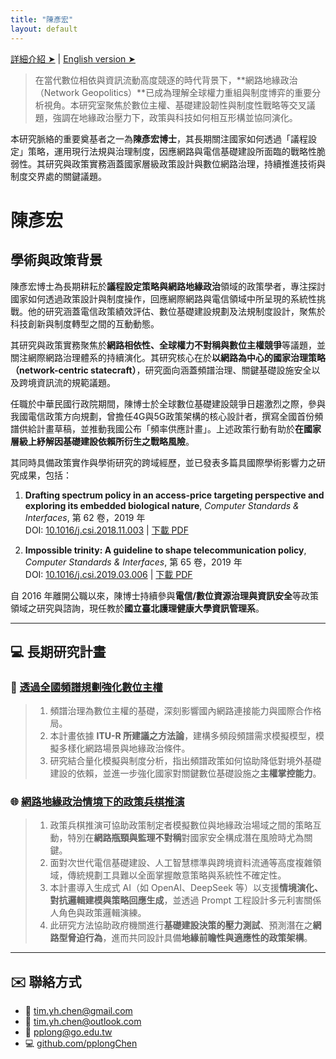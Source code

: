 ```yaml
---
title: "陳彥宏"
layout: default
---
```


[詳細介紹 ➤](https://pplong.notion.site/Network-Geopolitics-Lab-9b1898b4264b4c479cba4bd08c10d512) \| [English version ➤](index.html)

> 在當代數位相依與資訊流動高度競逐的時代背景下，**網路地緣政治（Network Geopolitics）**已成為理解全球權力重組與制度博弈的重要分析視角。本研究室聚焦於數位主權、基礎建設韌性與制度性戰略等交叉議題，強調在地緣政治壓力下，政策與科技如何相互形構並協同演化。

本研究脈絡的重要奠基者之一為**陳彥宏博士**，其長期關注國家如何透過「議程設定」策略，運用現行法規與治理制度，因應網路與電信基礎建設所面臨的戰略性脆弱性。其研究與政策實務涵蓋國家層級政策設計與數位網路治理，持續推進技術與制度交界處的關鍵議題。

# 陳彥宏

## 學術與政策背景

陳彥宏博士為長期耕耘於**議程設定策略與網路地緣政治**領域的政策學者，專注探討國家如何透過政策設計與制度操作，回應網際網路與電信領域中所呈現的系統性挑戰。他的研究涵蓋電信政策績效評估、數位基礎建設規劃及法規制度設計，聚焦於科技創新與制度轉型之間的互動動態。

其研究與政策實務聚焦於**網路相依性、全球權力不對稱與數位主權競爭**等議題，並關注網際網路治理體系的持續演化。其研究核心在於**以網路為中心的國家治理策略（network-centric statecraft）**，研究面向涵蓋頻譜治理、關鍵基礎設施安全以及跨境資訊流的規範議題。

任職於中華民國行政院期間，陳博士於全球數位基礎建設競爭日趨激烈之際，參與我國電信政策方向規劃，曾擔任4G與5G政策架構的核心設計者，撰寫全國首份頻譜供給計畫草稿，並推動我國公布「頻率供應計畫」。上述政策行動有助於**在國家層級上紓解因基礎建設依賴所衍生之戰略風險**。

其同時具備政策實作與學術研究的跨域經歷，並已發表多篇具國際學術影響力之研究成果，包括：

1. **Drafting spectrum policy in an access-price targeting perspective and exploring its embedded biological nature**, *Computer Standards & Interfaces*, 第 62 卷，2019 年  
   DOI: [10.1016/j.csi.2018.11.003](https://doi.org/10.1016/j.csi.2018.11.003) \| [下載 PDF](j.csi.2018.11.003.pdf)

2. **Impossible trinity: A guideline to shape telecommunication policy**, *Computer Standards & Interfaces*, 第 65 卷，2019 年  
   DOI: [10.1016/j.csi.2019.03.006](https://doi.org/10.1016/j.csi.2019.03.006) \| [下載 PDF](j.csi.2019.03.006.pdf)

自 2016 年離開公職以來，陳博士持續參與**電信/數位資源治理與資訊安全**等政策領域之研究與諮詢，現任教於**國立臺北護理健康大學資訊管理系**。

---

## 💻 長期研究計畫

### 🔧 [透過全國頻譜規劃強化數位主權](#)

> 1. 頻譜治理為數位主權的基礎，深刻影響國內網路連接能力與國際合作格局。  
> 2. 本計畫依據 **ITU-R 所建議之方法論**，建構多頻段頻譜需求模擬模型，模擬多樣化網路場景與地緣政治條件。  
> 3. 研究結合量化模擬與制度分析，指出頻譜政策如何協助降低對境外基礎建設的依賴，並進一步強化國家對關鍵數位基礎設施之**主權掌控能力**。

### 🌐 [網路地緣政治情境下的政策兵棋推演](#)

> 1. 政策兵棋推演可協助政策制定者模擬數位與地緣政治場域之間的策略互動，特別在**網路瓶頸與監理不對稱**對國家安全構成潛在風險時尤為關鍵。  
> 2. 面對次世代電信基礎建設、人工智慧標準與跨境資料流通等高度複雜領域，傳統規劃工具難以全面掌握敵意策略與系統性不確定性。  
> 3. 本計畫導入生成式 AI（如 OpenAI、DeepSeek 等）以支援**情境演化、對抗邏輯建模與策略回應生成**，並透過 Prompt 工程設計多元利害關係人角色與政策邏輯演練。  
> 4. 此研究方法協助政府機關進行**基礎建設決策的壓力測試**、預測潛在之**網路型脅迫行為**，進而共同設計具備**地緣前瞻性與適應性的政策架構**。

---

## ✉️ 聯絡方式

- 📧 [tim.yh.chen@gmail.com](mailto:tim.yh.chen@gmail.com)  
- 📧 [tim.yh.chen@outlook.com](mailto:tim.yh.chen@outlook.com)  
- 📧 [pplong@go.edu.tw](mailto:pplong@go.edu.tw) 
- 💻 [github.com/pplongChen](https://github.com/pplongChen)
